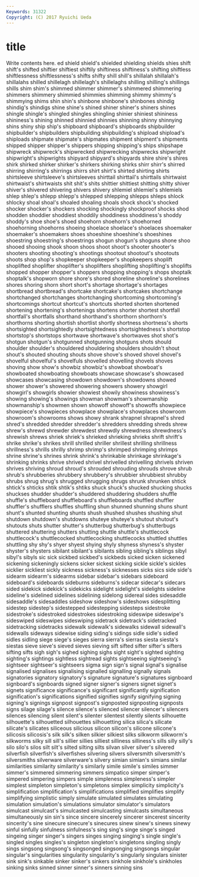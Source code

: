 ```yaml
---
Keywords: 31322 
Copyright: (C) 2017 Ryuichi Ueda
---
```


# title

Write contents here.
ed shield shield's shielded
shielding shields shies shift shift's shifted shiftier shiftiest shiftily shiftiness
shiftiness's shifting shiftless shiftlessness shiftlessness's shifts shifty shill shill's shillalah
shillalah's shillalahs shilled shillelagh shillelagh's shillelaghs shilling shilling's shillings shills
shim shim's shimmed shimmer shimmer's shimmered shimmering shimmers shimmery shimmied
shimmies shimming shimmy shimmy's shimmying shims shin shin's shinbone shinbone's
shinbones shindig shindig's shindigs shine shine's shined shiner shiner's shiners
shines shingle shingle's shingled shingles shingling shinier shiniest shininess shininess's
shining shinned shinnied shinnies shinning shinny shinnying shins shiny ship
ship's shipboard shipboard's shipboards shipbuilder shipbuilder's shipbuilders shipbuilding shipbuilding's shipload
shipload's shiploads shipmate shipmate's shipmates shipment shipment's shipments shipped shipper
shipper's shippers shipping shipping's ships shipshape shipwreck shipwreck's shipwrecked shipwrecking
shipwrecks shipwright shipwright's shipwrights shipyard shipyard's shipyards shire shire's shires
shirk shirked shirker shirker's shirkers shirking shirks shirr shirr's shirred
shirring shirring's shirrings shirrs shirt shirt's shirted shirting shirts shirtsleeve
shirtsleeve's shirtsleeves shirttail shirttail's shirttails shirtwaist shirtwaist's shirtwaists shit shit's
shits shittier shittiest shitting shitty shiver shiver's shivered shivering shivers
shivery shlemiel shlemiel's shlemiels shlep shlep's shlepp shlepp's shlepped shlepping
shlepps shleps shlock shlocky shoal shoal's shoaled shoaling shoals shock
shock's shocked shocker shocker's shockers shocking shockingly shockproof shocks shod
shodden shoddier shoddiest shoddily shoddiness shoddiness's shoddy shoddy's shoe shoe's
shoed shoehorn shoehorn's shoehorned shoehorning shoehorns shoeing shoelace shoelace's shoelaces
shoemaker shoemaker's shoemakers shoes shoeshine shoeshine's shoeshines shoestring shoestring's shoestrings
shogun shogun's shoguns shone shoo shooed shooing shook shoon shoos
shoot shoot's shooter shooter's shooters shooting shooting's shootings shootout shootout's
shootouts shoots shop shop's shopkeeper shopkeeper's shopkeepers shoplift shoplifted shoplifter
shoplifter's shoplifters shoplifting shoplifting's shoplifts shopped shopper shopper's shoppers shopping
shopping's shops shoptalk shoptalk's shopworn shore shore's shored shoreline shoreline's
shorelines shores shoring shorn short short's shortage shortage's shortages shortbread
shortbread's shortcake shortcake's shortcakes shortchange shortchanged shortchanges shortchanging shortcoming shortcoming's
shortcomings shortcut shortcut's shortcuts shorted shorten shortened shortening shortening's shortenings
shortens shorter shortest shortfall shortfall's shortfalls shorthand shorthand's shorthorn shorthorn's
shorthorns shorting shortish shortlist shortly shortness shortness's shorts shortsighted shortsightedly
shortsightedness shortsightedness's shortstop shortstop's shortstops shortwave shortwave's shortwaves shot shot's
shotgun shotgun's shotgunned shotgunning shotguns shots should shoulder shoulder's shouldered
shouldering shoulders shouldn't shout shout's shouted shouting shouts shove shove's
shoved shovel shovel's shovelful shovelful's shovelfuls shovelled shovelling shovels shoves
shoving show show's showbiz showbiz's showboat showboat's showboated showboating showboats
showcase showcase's showcased showcases showcasing showdown showdown's showdowns showed shower
shower's showered showering showers showery showgirl showgirl's showgirls showier showiest
showily showiness showiness's showing showing's showings showman showman's showmanship showmanship's
showmen shown showoff showoff's showoffs showpiece showpiece's showpieces showplace showplace's
showplaces showroom showroom's showrooms shows showy shrank shrapnel shrapnel's shred
shred's shredded shredder shredder's shredders shredding shreds shrew shrew's shrewd
shrewder shrewdest shrewdly shrewdness shrewdness's shrewish shrews shriek shriek's shrieked
shrieking shrieks shrift shrift's shrike shrike's shrikes shrill shrilled shriller
shrillest shrilling shrillness shrillness's shrills shrilly shrimp shrimp's shrimped shrimping
shrimps shrine shrine's shrines shrink shrink's shrinkable shrinkage shrinkage's shrinking
shrinks shrive shrived shrivel shrivelled shrivelling shrivels shriven shrives shriving
shroud shroud's shrouded shrouding shrouds shrove shrub shrub's shrubberies shrubbery
shrubbery's shrubbier shrubbiest shrubby shrubs shrug shrug's shrugged shrugging shrugs
shrunk shrunken shtick shtick's shticks shtik shtik's shtiks shuck shuck's
shucked shucking shucks shuckses shudder shudder's shuddered shuddering shudders shuffle
shuffle's shuffleboard shuffleboard's shuffleboards shuffled shuffler shuffler's shufflers shuffles shuffling
shun shunned shunning shuns shunt shunt's shunted shunting shunts shush
shushed shushes shushing shut shutdown shutdown's shutdowns shuteye shuteye's shutout
shutout's shutouts shuts shutter shutter's shutterbug shutterbug's shutterbugs shuttered shuttering
shutters shutting shuttle shuttle's shuttlecock shuttlecock's shuttlecocked shuttlecocking shuttlecocks shuttled
shuttles shuttling shy shy's shyer shyest shying shyly shyness shyness's
shyster shyster's shysters sibilant sibilant's sibilants sibling sibling's siblings sibyl
sibyl's sibyls sic sick sickbed sickbed's sickbeds sicked sicken sickened
sickening sickeningly sickens sicker sickest sicking sickle sickle's sickles sicklier
sickliest sickly sickness sickness's sicknesses sicks sics side side's sidearm
sidearm's sidearms sidebar sidebar's sidebars sideboard sideboard's sideboards sideburns sideburns's
sidecar sidecar's sidecars sided sidekick sidekick's sidekicks sidelight sidelight's sidelights
sideline sideline's sidelined sidelines sidelining sidelong sidereal sides sidesaddle sidesaddle's
sidesaddles sideshow sideshow's sideshows sidesplitting sidestep sidestep's sidestepped sidestepping sidesteps
sidestroke sidestroke's sidestroked sidestrokes sidestroking sideswipe sideswipe's sideswiped sideswipes sideswiping
sidetrack sidetrack's sidetracked sidetracking sidetracks sidewalk sidewalk's sidewalks sidewall sidewall's
sidewalls sideways sidewise siding siding's sidings sidle sidle's sidled sidles
sidling siege siege's sieges sierra sierra's sierras siesta siesta's siestas
sieve sieve's sieved sieves sieving sift sifted sifter sifter's sifters
sifting sifts sigh sigh's sighed sighing sighs sight sight's sighted
sighting sighting's sightings sightless sightread sights sightseeing sightseeing's sightseer sightseer's
sightseers sigma sign sign's signal signal's signalise signalised signalises signalising
signalled signalling signally signals signatories signatory signatory's signature signature's signatures
signboard signboard's signboards signed signer signer's signers signet signet's signets
significance significance's significant significantly signification signification's significations signified signifies signify
signifying signing signing's signings signpost signpost's signposted signposting signposts signs
silage silage's silence silence's silenced silencer silencer's silencers silences silencing
silent silent's silenter silentest silently silents silhouette silhouette's silhouetted silhouettes
silhouetting silica silica's silicate silicate's silicates siliceous silicious silicon silicon's
silicone silicone's silicosis silicosis's silk silk's silken silkier silkiest silks
silkworm silkworm's silkworms silky sill sill's sillier sillies silliest silliness
silliness's sills silly silly's silo silo's silos silt silt's silted
silting silts silvan silver silver's silvered silverfish silverfish's silverfishes silvering
silvers silversmith silversmith's silversmiths silverware silverware's silvery simian simian's simians
similar similarities similarity similarity's similarly simile simile's similes simmer simmer's
simmered simmering simmers simpatico simper simper's simpered simpering simpers simple
simpleness simpleness's simpler simplest simpleton simpleton's simpletons simplex simplicity simplicity's
simplification simplification's simplifications simplified simplifies simplify simplifying simplistic simply simulate
simulated simulates simulating simulation simulation's simulations simulator simulator's simulators simulcast
simulcast's simulcasted simulcasting simulcasts simultaneous simultaneously sin sin's since sincere
sincerely sincerer sincerest sincerity sincerity's sine sinecure sinecure's sinecures sinew
sinew's sinews sinewy sinful sinfully sinfulness sinfulness's sing sing's singe
singe's singed singeing singer singer's singers singes singing singing's single
single's singled singles singles's singleton singleton's singletons singling singly sings
singsong singsong's singsonged singsonging singsongs singular singular's singularities singularity singularity's
singularly singulars sinister sink sink's sinkable sinker sinker's sinkers sinkhole
sinkhole's sinkholes sinking sinks sinned sinner sinner's sinners sinning sins
